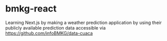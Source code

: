 # bmkg-react
Learning Next.js by making a weather prediction application by using their publicly available prediction data accessible via https://github.com/infoBMKG/data-cuaca
